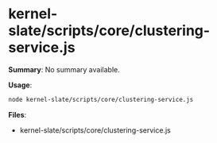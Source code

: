 # kernel-slate/scripts/core/clustering-service.js

**Summary**: No summary available.

**Usage**:

```bash
node kernel-slate/scripts/core/clustering-service.js
```

**Files**:
- kernel-slate/scripts/core/clustering-service.js
